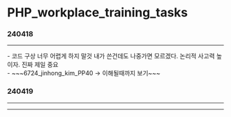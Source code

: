 # PHP_workplace_training_tasks<br>

### 240418
<hr>
- 코드 구상 너무 어렵게 하지 말것 내가 쓴건데도 나중가면 모르겠다. 논리적 사고력 높이자. 진짜 제일 중요
  <br>- ~~~6724_jinhong_kim_PP40  -> 이해될때까지 보기~~~

### 240419
<hr>
<hr>
